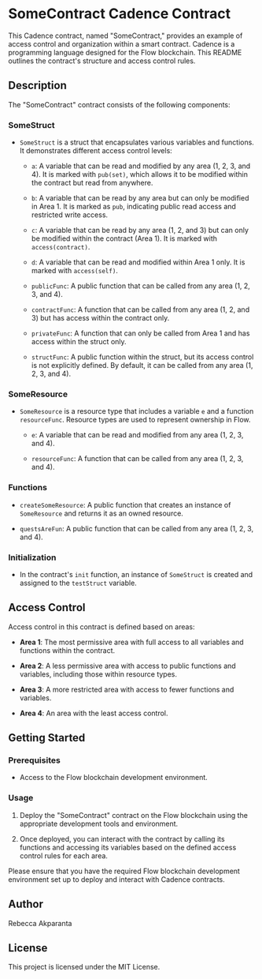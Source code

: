 # SomeContract Cadence Contract

This Cadence contract, named "SomeContract," provides an example of access control and organization within a smart contract. Cadence is a programming language designed for the Flow blockchain. This README outlines the contract's structure and access control rules.

## Description

The "SomeContract" contract consists of the following components:

### SomeStruct

- `SomeStruct` is a struct that encapsulates various variables and functions. It demonstrates different access control levels:

  - `a`: A variable that can be read and modified by any area (1, 2, 3, and 4). It is marked with `pub(set)`, which allows it to be modified within the contract but read from anywhere.

  - `b`: A variable that can be read by any area but can only be modified in Area 1. It is marked as `pub`, indicating public read access and restricted write access.

  - `c`: A variable that can be read by any area (1, 2, and 3) but can only be modified within the contract (Area 1). It is marked with `access(contract)`.

  - `d`: A variable that can be read and modified within Area 1 only. It is marked with `access(self)`.

  - `publicFunc`: A public function that can be called from any area (1, 2, 3, and 4).

  - `contractFunc`: A function that can be called from any area (1, 2, and 3) but has access within the contract only.

  - `privateFunc`: A function that can only be called from Area 1 and has access within the struct only.

  - `structFunc`: A public function within the struct, but its access control is not explicitly defined. By default, it can be called from any area (1, 2, 3, and 4).

### SomeResource

- `SomeResource` is a resource type that includes a variable `e` and a function `resourceFunc`. Resource types are used to represent ownership in Flow.

  - `e`: A variable that can be read and modified from any area (1, 2, 3, and 4).

  - `resourceFunc`: A function that can be called from any area (1, 2, 3, and 4).

### Functions

- `createSomeResource`: A public function that creates an instance of `SomeResource` and returns it as an owned resource.

- `questsAreFun`: A public function that can be called from any area (1, 2, 3, and 4).

### Initialization

- In the contract's `init` function, an instance of `SomeStruct` is created and assigned to the `testStruct` variable.

## Access Control

Access control in this contract is defined based on areas:

- **Area 1**: The most permissive area with full access to all variables and functions within the contract.

- **Area 2**: A less permissive area with access to public functions and variables, including those within resource types.

- **Area 3**: A more restricted area with access to fewer functions and variables.

- **Area 4**: An area with the least access control.

## Getting Started

### Prerequisites

- Access to the Flow blockchain development environment.

### Usage

1. Deploy the "SomeContract" contract on the Flow blockchain using the appropriate development tools and environment.

2. Once deployed, you can interact with the contract by calling its functions and accessing its variables based on the defined access control rules for each area.

Please ensure that you have the required Flow blockchain development environment set up to deploy and interact with Cadence contracts.

## Author

Rebecca Akparanta

## License

This project is licensed under the MIT License.
